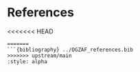 # References

<<<<<<< HEAD
```{bibliography} ../OGPHL_references.bib
=======
```{bibliography} ../OGZAF_references.bib
>>>>>>> upstream/main
:style: alpha
```
